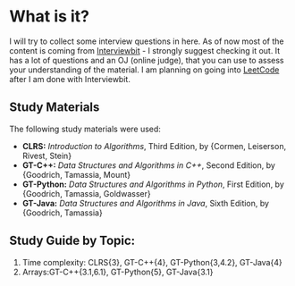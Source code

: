 What is it?
=======

I will try to collect some interview questions in here. As of now most of the content is coming from [Interviewbit](https://www.interviewbit.com) - I strongly suggest checking it out. It has a lot of questions and an OJ (online judge), that you can use to assess your understanding of the material. I am planning on going into [LeetCode](https://leetcode.com/) after I am done with Interviewbit.

## Study Materials
The following study materials were used:
* **CLRS:** *Introduction to Algorithms*, Third Edition, by {Cormen, Leiserson, Rivest, Stein}
* **GT-C++:** *Data Structures and Algorithms in C++*, Second Edition, by {Goodrich, Tamassia, Mount}
* **GT-Python:** *Data Structures and Algorithms in Python*, First Edition, by {Goodrich, Tamassia, Goldwasser}
* **GT-Java:** *Data Structures and Algorithms in Java*, Sixth Edition, by {Goodrich, Tamassia}

## Study Guide by Topic:
1. Time complexity: CLRS{3}, GT-C++{4}, GT-Python{3,4.2}, GT-Java{4}
1. Arrays:GT-C++{3.1,6.1}, GT-Python{5}, GT-Java{3.1}
